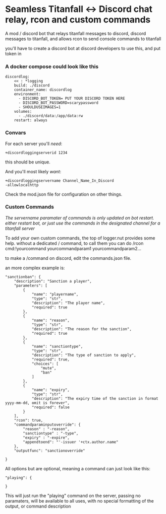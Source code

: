 # Seamless Titanfall <-> Discord chat relay, rcon and custom commands
A mod / discord bot that relays titanfall messages to discord, discord messages to titanfall, and allows rcon to send console commands to titanfall

you'll have to create a discord bot at discord developers to use this, and put token in

### A docker compose could look like this
```
discordlog:
    << : *logging
    build: ./discord
    container_name: discordlog
    environment:
      - DISCORD_BOT_TOKEN= PUT YOUR DISCORD TOKEN HERE
      - DISCORD_BOT_PASSWORD=scarypassword
      - SHOULDUSEIMAGES=1
    volumes:
      - ./discord/data:/app/data:rw
    restart: always
```
### Convars
For each server you'll *need*:
```
+discordloggingserverid 1234
```
this should be unique.

And you'll most likely *want*:
```
+discordloggingservername Channel_Name_In_Discord
-allowlocalhttp
```
    


Check the mod.json file for configuration on other things.

### Custom Commands

*The servername paramater of commands is only updated on bot restart. either restart bot, or just use the commands in the designated channel for a titanfall server*

To add your own custom commands, the top of logger.nut provides some help.
without a dedicated / command, to call them you can do /rcon cmd:!yourcommand yourcommandparam1 yourcommandparam2...

to make a /command on discord, edit the commands.json file.

an more complex example is:

```
"sanctionban": {
    "description": "Sanction a player",
    "parameters": [
        {
            "name": "playername",
            "type": "str",
            "description": "The player name",
            "required": true
        },
        {
            "name": "reason",
            "type": "str",
            "description": "The reason for the sanction",
            "required": true
        },
        {
            "name": "sanctiontype",
            "type": "str",
            "description": "The type of sanction to apply",
            "required": true,
            "choices": [
                "mute",
                "ban"
            ]
        },
        {
            "name": "expiry",
            "type": "str",
            "description": "The expiry time of the sanction in format yyyy-mm-dd, omit is forever",
            "required": false
        }
    ],
    "rcon": true,
    "commandparaminputoverride": {
        "reason" : "-reason",
        "sanctiontype" : "-type",
        "expiry" : "-expire",
        "appendtoend": "'-issuer '+ctx.author.name"
    },
    "outputfunc": "sanctionoverride"

}
```
All options but are optional, meaning a command can just look like this:

```
"playing": {

}
``` 
This will just run the "playing" command on the server, passing no paramaters, will be available to all uses, with no special formatting of the output, or command description